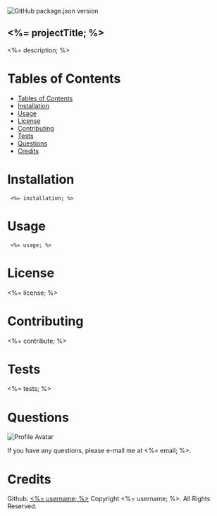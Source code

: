 ![GitHub package.json version](https://img.shields.io/github/package-json/v/hemadwivedi/readme)
## <%= projectTitle; %> 

<%= description;  %>

# Tables of Contents
- [Tables of Contents](#tables-of-contents)
- [Installation](#installation)
- [Usage](#usage)
- [License](#license)
- [Contributing](#contributing)
- [Tests](#tests)
- [Questions](#questions)
- [Credits](#credits)

# Installation
```
 <%= installation; %>
```
# Usage
```
 <%= usage; %>
```
# License
<%= license; %>
# Contributing
<%= contribute; %>
# Tests
<%= tests; %>
# Questions
![Profile Avatar](<%= avatarUrl; %>)

If you have any questions, please e-mail me at <%= email; %>.

# Credits
Github: [<%= username; %>](<%= githubUrl; %>)
Copyright <%= username; %>. All Rights Reserved.